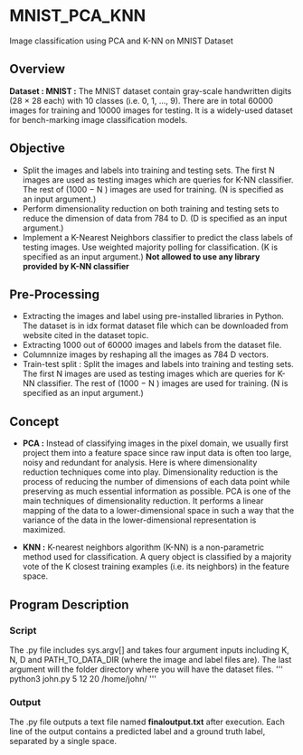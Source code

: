 # MNIST_PCA_KNN

Image classification using PCA and K-NN on MNIST Dataset

## Overview

**Dataset : MNIST :**
The MNIST dataset contain gray-scale handwritten digits (28 × 28 each) with 10 classes
(i.e. 0, 1, ..., 9). There are in total 60000 images for training and 10000 images for testing.
It is a widely-used dataset for bench-marking image classification models.

## Objective

- Split the images and labels into training and testing sets. The first N images are used as testing images which are queries for K-NN classifier. The rest of (1000 − N ) images are used for training. (N is specified as an input argument.)
- Perform dimensionality reduction on both training and testing sets to reduce the dimension of data from 784 to D. (D is specified as an input argument.)
- Implement a K-Nearest Neighbors classifier to predict the class labels of testing images. Use weighted majority polling for classification. (K is specified as an input argument.)
**Not allowed to use any library provided by K-NN classifier**

## Pre-Processing

- Extracting the images and label using pre-installed libraries in Python. The dataset is in idx format dataset file which can be downloaded from website cited in the dataset topic.
- Extracting 1000 out of 60000 images and labels from the dataset file.
- Columnnize images by reshaping all the images as 784 D vectors.
- Train-test split : Split the images and labels into training and testing sets. The first N images are used as testing images which are queries for K-NN classifier. The rest of (1000 − N ) images are used for training. (N is specified as an input argument.)

## Concept

- **PCA :**
Instead of classifying images in the pixel domain, we usually first project them into a feature space since raw input data is often too large, noisy and redundant for analysis. Here is where dimensionality reduction techniques come into play. Dimensionality reduction is the process of reducing the number of dimensions of each data point while preserving as much essential information as possible. PCA is one of the main techniques of dimensionality reduction. It performs a linear mapping of the data to a lower-dimensional space in such a way that the variance of the data in the lower-dimensional representation is maximized.

- **KNN :**
K-nearest neighbors algorithm (K-NN) is a non-parametric method used for classification. A query object is classified by a majority vote of the K closest training examples (i.e. its neighbors) in the feature space.

## Program Description

### Script

The .py file includes sys.argv[] and takes four argument inputs including K, N, D and PATH_TO_DATA_DIR (where the image and label files are). The last argument will the folder directory where you will have the dataset files.
'''
python3 john.py 5 12 20 /home/john/
'''
### Output

The .py file outputs a text file named **finaloutput.txt** after execution. Each line of the output contains a predicted label and a ground truth label, separated by a single space.
